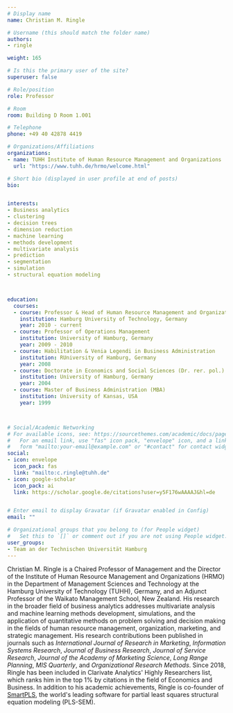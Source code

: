```yaml
---
# Display name
name: Christian M. Ringle

# Username (this should match the folder name)
authors:
- ringle

weight: 165

# Is this the primary user of the site?
superuser: false

# Role/position
role: Professor 

# Room
room: Building D Room 1.001

# Telephone
phone: +49 40 42878 4419

# Organizations/Affiliations
organizations:
- name: TUHH Institute of Human Resource Management and Organizations
  url: "https://www.tuhh.de/hrmo/welcome.html"

# Short bio (displayed in user profile at end of posts)
bio:


interests:
- Business analytics
- clustering
- decision trees
- dimension reduction
- machine learning
- methods development
- multivariate analysis
- prediction
- segmentation
- simulation
- structural equation modeling



education:
  courses:
  - course: Professor & Head of Human Resource Management and Organizations
    institution: Hamburg University of Technology, Germany
    year: 2010 - current
  - course: Professor of Operations Management
    institution: University of Hamburg, Germany
    year: 2009 - 2010
  - course: Habilitation & Venia Legendi in Business Administration
    institution: RUniversity of Hamburg, Germany
    year: 2008
  - course: Doctorate in Economics and Social Sciences (Dr. rer. pol.)
    institution: University of Hamburg, Germany
    year: 2004
  - course: Master of Business Administration (MBA)
    institution: University of Kansas, USA
    year: 1999



# Social/Academic Networking
# For available icons, see: https://sourcethemes.com/academic/docs/page-builder/#icons
#   For an email link, use "fas" icon pack, "envelope" icon, and a link in the
#   form "mailto:your-email@example.com" or "#contact" for contact widget.
social:
- icon: envelope
  icon_pack: fas
  link: "mailto:c.ringle@tuhh.de"
- icon: google-scholar
  icon_pack: ai
  link: https://scholar.google.de/citations?user=y5F176wAAAAJ&hl=de


# Enter email to display Gravatar (if Gravatar enabled in Config)
email: ""

# Organizational groups that you belong to (for People widget)
#   Set this to `[]` or comment out if you are not using People widget.
user_groups:
- Team an der Technischen Universität Hamburg
---
```


Christian M. Ringle is a Chaired Professor of Management and the Director of the Institute of Human Resource Management and Organizations (HRMO) in the Department of Management Sciences and Technology at the Hamburg University of Technology (TUHH), Germany, and an Adjunct Professor of the Waikato Management School, New Zealand. His research in the broader field of business analytics addresses multivariate analysis and machine learning methods development, simulations, and the application of quantitative methods on problem solving and decision making in the fields of human resource management, organization, marketing, and strategic management. His research contributions been published in journals such as *International Journal of Research in Marketing*, *Information Systems Research*, *Journal of Business Research*, *Journal of Service Research*, *Journal of the Academy of Marketing Science*, *Long Range Planning*, *MIS Quarterly*, and *Organizational Research Methods*. Since 2018, Ringle has been included in Clarivate Analytics' Highly Researchers list, which ranks him in the top 1% by citations in the field of Economics and Business. In addition to his academic achievements, Ringle is co-founder of [SmartPLS](https://www.smartpls.com/), the world's leading software for partial least squares structural equation modeling (PLS-SEM).